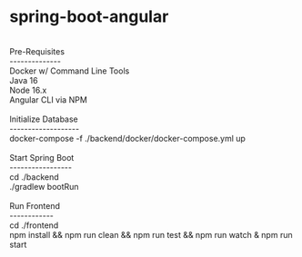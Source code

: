 # spring-boot-angular
<br>
Pre-Requisites<br>
--------------<br>
Docker w/ Command Line Tools<br>
Java 16<br>
Node 16.x<br>
Angular CLI via NPM<br>
<br>
Initialize Database<br>
-------------------<br>
docker-compose -f ./backend/docker/docker-compose.yml up<br>
<br>
Start Spring Boot<br>
-----------------<br>
cd ./backend<br>
./gradlew bootRun<br>
<br>
Run Frontend<br>
------------<br>
cd ./frontend<br>
npm install && npm run clean && npm run test && npm run watch & npm run start<br>
